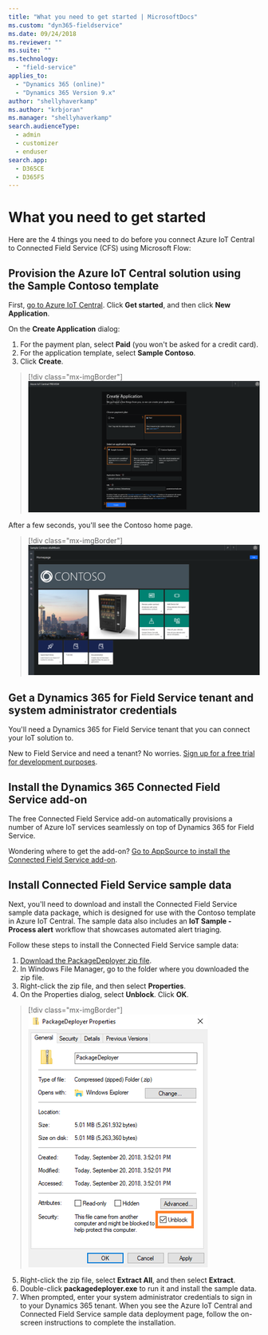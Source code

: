 ```yaml
---
title: "What you need to get started | MicrosoftDocs"
ms.custom: "dyn365-fieldservice"
ms.date: 09/24/2018
ms.reviewer: ""
ms.suite: ""
ms.technology: 
  - "field-service"
applies_to: 
  - "Dynamics 365 (online)"
  - "Dynamics 365 Version 9.x"
author: "shellyhaverkamp"
ms.author: "krbjoran"
ms.manager: "shellyhaverkamp"
search.audienceType: 
  - admin
  - customizer
  - enduser
search.app: 
  - D365CE
  - D365FS
--- 
```


# What you need to get started

Here are the 4 things you need to do before you connect Azure IoT Central to Connected Field Service (CFS) using Microsoft Flow:

## Provision the Azure IoT Central solution using the Sample Contoso template

First, [go to Azure IoT Central](https://azure.microsoft.com/services/iot-central/). Click **Get started**, and then click **New Application**. 
 
On the **Create Application** dialog: 
 1. For the payment plan, select **Paid** (you won't be asked for a credit card). 
 2. For the application template, select **Sample Contoso**. 
 3. Click **Create**.
>[!div class="mx-imgBorder"]
>![Azure IoT Central with payment plan and template selected](media/Azure-IoT-Central-create-app-dialog.PNG "Azure IoT Central with payment plan and template selected")  

After a few seconds, you'll see the Contoso home page. 
>[!div class="mx-imgBorder"]
>![Contoso home page for Azure IoT Central](media/Azure-IoT-Central-Contoso-home-dialog.PNG "Contoso home page for Azure IoT Central")

## Get a Dynamics 365 for Field Service tenant and system administrator credentials 

You'll need a Dynamics 365 for Field Service tenant that you can connect your IoT solution to.
     
New to Field Service and need a tenant? No worries. [Sign up for a free trial for development purposes](https://appsource.microsoft.com/product/dynamics-365/mscrm.40fd37ef-dca4-4b0d-9f41-d16703b7d070).

## Install the Dynamics 365 Connected Field Service add-on  

The free Connected Field Service add-on automatically provisions a number of Azure IoT services seamlessly on top of Dynamics 365 for Field Service. 
 
Wondering where to get the add-on? [Go to AppSource to install the Connected Field Service add-on](https://appsource.microsoft.com/product/dynamics-365/mscrm.58666c7d-65ee-452d-8708-70b4d471d4c0?tab=Overview).
    
## Install Connected Field Service sample data    
Next, you'll need to download and install the Connected Field Service sample data package, which is designed for use with the Contoso template in Azure IoT Central. The sample data also includes an **IoT Sample - Process alert** workflow that showcases automated alert triaging.

Follow these steps to install the Connected Field Service sample data:

1. [Download the PackageDeployer zip file](https://aka.ms/cfsdemodata).
2. In Windows File Manager, go to the folder where you downloaded the zip file. 
3. Right-click the zip file, and then select **Properties**. 
4. On the Properties dialog, select **Unblock**. Click **OK**.
>[!div class="mx-imgBorder"]
>![PackageDeployer properties dialog with Unblock selected](media/cfs-iot-package-deployer.png "PackageDeployer properties dialog with Unblock selected")
5. Right-click the zip file, select **Extract All**, and then select **Extract**.
6. Double-click **packagedeployer.exe** to run it and install the sample data. 
7. When prompted, enter your system administrator credentials to sign in to your Dynamics 365 tenant. When you see the Azure IoT Central and Connected Field Service sample data deployment page, follow the on-screen instructions to complete the installation.


   
